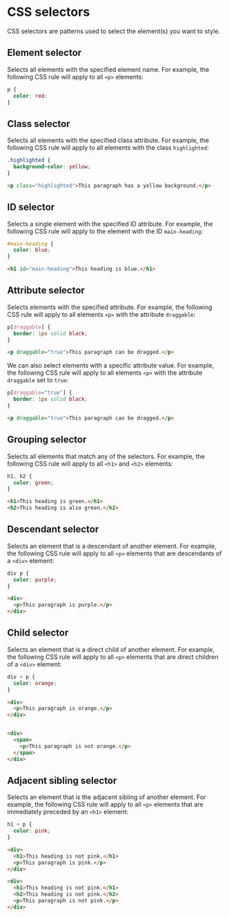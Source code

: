 # CSS selectors

CSS selectors are patterns used to select the element(s) you want to style.

## Element selector

Selects all elements with the specified element name. For example, the following CSS rule will apply to all `<p>` elements:

```css
p {
  color: red;
}
```

## Class selector

Selects all elements with the specified class attribute. For example, the following CSS rule will apply to all elements with the class `highlighted`:

```css
.highlighted {
  background-color: yellow;
}
```

```html
<p class="highlighted">This paragraph has a yellow background.</p>
```

## ID selector

Selects a single element with the specified ID attribute. For example, the following CSS rule will apply to the element with the ID `main-heading`:

```css
#main-heading {
  color: blue;
}
```

```html
<h1 id="main-heading">This heading is blue.</h1>
```

## Attribute selector

Selects elements with the specified attribute. For example, the following CSS rule will apply to all elements `<p>` with the attribute `draggable`:

```css
p[draggable] {
  border: 1px solid black;
}
```

```html
<p draggable="true">This paragraph can be dragged.</p>
```

We can also select elements with a specific attribute value. For example, the following CSS rule will apply to all elements `<p>` with the attribute `draggable` set to `true`:

```css
p[draggable="true"] {
  border: 1px solid black;
}
```

```html
<p draggable="true">This paragraph can be dragged.</p>
```

## Grouping selector

Selects all elements that match any of the selectors. For example, the following CSS rule will apply to all `<h1>` and `<h2>` elements:

```css
h1, h2 {
  color: green;
}
```

```html
<h1>This heading is green.</h1>
<h2>This heading is also green.</h2>
```

## Descendant selector

Selects an element that is a descendant of another element. For example, the following CSS rule will apply to all `<p>` elements that are descendants of a `<div>` element:

```css
div p {
  color: purple;
}
```

```html
<div>
  <p>This paragraph is purple.</p>
</div>
```

## Child selector

Selects an element that is a direct child of another element. For example, the following CSS rule will apply to all `<p>` elements that are direct children of a `<div>` element:

```css
div > p {
  color: orange;
}
```

```html
<div>
  <p>This paragraph is orange.</p>
</div>


<div>
  <span>
    <p>This paragraph is not orange.</p>
  </span>
</div>
```

## Adjacent sibling selector

Selects an element that is the adjacent sibling of another element. For example, the following CSS rule will apply to all `<p>` elements that are immediately preceded by an `<h1>` element:

```css
h1 + p {
  color: pink;
}
```

```html
<div>
  <h1>This heading is not pink.</h1>
  <p>This paragraph is pink.</p>
</div>

<div>
  <h1>This heading is not pink.</h1>
  <h2>This heading is not pink.</h2>
  <p>This paragraph is not pink.</p>
</div>
```
